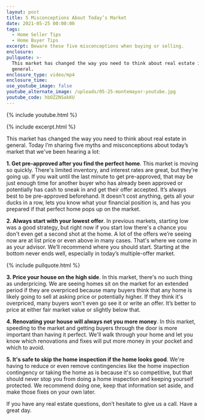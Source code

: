 ```yaml
---
layout: post
title: 5 Misconceptions About Today’s Market
date: 2021-05-25 00:00:00
tags:
  - Home Seller Tips
  - Home Buyer Tips
excerpt: Beware these five misconceptions when buying or selling.
enclosure:
pullquote: >-
  This market has changed the way you need to think about real estate in
  general.
enclosure_type: video/mp4
enclosure_time:
use_youtube_image: false
youtube_alternate_image: /uploads/05-25-montemayor-youtube.jpg
youtube_code: hbOZZNSakKU
---
```

{% include youtube.html %}

{% include excerpt.html %}

This market has changed the way you need to think about real estate in general. Today I’m sharing five myths and misconceptions about today’s market that we've been hearing a lot:

**1\. Get pre-approved after you find the perfect home**. This market is moving so quickly. There's limited inventory, and interest rates are great, but they’re going up. If you wait until the last minute to get pre-approved, that may be just enough time for another buyer who has already been approved or potentially has cash to sneak in and get their offer accepted. It’s always best to be pre-approved beforehand. It doesn't cost anything, gets all your ducks in a row, lets you know what your financial position is, and has you prepared if that perfect home pops up on the market.

**2\. Always start with your lowest offer**. In previous markets, starting low was a good strategy, but right now if you start low there's a chance you don't even get a second shot at the home. A lot of the offers we’re seeing now are at list price or even above in many cases. That's where we come in as your advisor. We’ll recommend where you should start. Starting at the bottom never ends well, especially in today’s multiple-offer market.

{% include pullquote.html %}

**3\. Price your house on the high side**. In this market, there's no such thing as underpricing. We are seeing homes sit on the market for an extended period if they are overpriced because many buyers think that any home is likely going to sell at asking price or potentially higher. If they think it's overpriced, many buyers won't even go see it or write an offer. It’s better to price at either fair market value or slightly below that.

**4\. Renovating your house will always net you more money**. In this market, speeding to the market and getting buyers through the door is more important than having it perfect. We'll walk through your home and let you know which renovations and fixes will put more money in your pocket and which to avoid.

**5\. It's safe to skip the home inspection if the home looks good**. We're having to reduce or even remove contingencies like the home inspection contingency or taking the home as is because it's so competitive, but that should never stop you from doing a home inspection and keeping yourself protected. We recommend doing one, keep that information set aside, and make those fixes on your own later.

If you have any real estate questions, don’t hesitate to give us a call. Have a great day.
